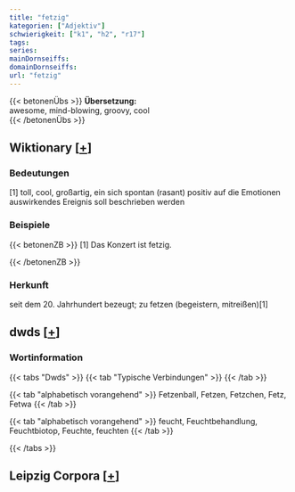```yaml
---
title: "fetzig"
kategorien: ["Adjektiv"]
schwierigkeit: ["k1", "h2", "r17"]
tags:
series:
mainDornseiffs:
domainDornseiffs:
url: "fetzig"
---
```


{{< betonenÜbs >}}
**Übersetzung:**  
awesome, mind-blowing, groovy, cool  
{{< /betonenÜbs >}}

## Wiktionary [[+](https://de.wiktionary.org/wiki/fetzig)]

### Bedeutungen
[1] toll, cool, großartig, ein sich spontan (rasant) positiv auf die Emotionen auswirkendes Ereignis soll beschrieben werden  

### Beispiele
{{< betonenZB >}}
[1] Das Konzert ist fetzig.  

{{< /betonenZB >}}
### Herkunft
seit dem 20. Jahrhundert bezeugt; zu fetzen (begeistern, mitreißen)[1]  



## dwds [[+](https://www.dwds.de/wb/fetzig)]

### Wortinformation
{{< tabs "Dwds" >}}
{{< tab "Typische Verbindungen" >}}
{{< /tab >}}

{{< tab "alphabetisch vorangehend" >}}
Fetzenball, Fetzen, Fetzchen, Fetz, Fetwa
{{< /tab >}}

{{< tab "alphabetisch vorangehend" >}}
feucht, Feuchtbehandlung, Feuchtbiotop, Feuchte, feuchten
{{< /tab >}}

{{< /tabs >}}

## Leipzig Corpora [[+](https://corpora.uni-leipzig.de/en/res?word=fetzig&corpusId=deu_newscrawl-public_2018)]

